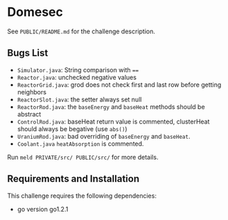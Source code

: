 # Domesec

See `PUBLIC/README.md` for the challenge description.

## Bugs List

* `Simulator.java`: String comparison with `==`
* `Reactor.java`: unchecked negative values
* `ReactorGrid.java`: grod does not check first and last row before getting neighbors
* `ReactorSlot.java`: the setter always set null
* `ReactorRod.java`: the `baseEnergy` and `baseHeat` methods should be abstract
* `ControlRod.java`: baseHeat return value is commented, clusterHeat should always be begative (use `abs()`)
* `UraniumRod.java`: bad overriding of `baseEnergy` and `baseHeat`.
* `Coolant.java` `heatAbsorption` is commented.

Run `meld PRIVATE/src/ PUBLIC/src/`
for more details.

## Requirements and Installation

This challenge requires the following dependencies:

* go version go1.2.1
